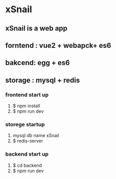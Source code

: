 # xSnail
## xSnail is a web app 
## forntend : vue2 + webapck+ es6 
## bakcend: egg + es6 
## storage : mysql + redis

### frontend start up
1. $ npm install
2. $ npm run dev

### storege startup
1. mysql db name xSnail
2. $ redis-server

### backend start up
1. $ cd backend
2. $ npm run dev 
